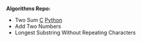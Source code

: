 **Algorithms Repo:**

* Two Sum [C](https://github.com/milostiv/Algorithms/tree/master/leetCode/c/p1_TwoSum) [Python](https://github.com/milostiv/Algorithms/tree/master/leetCode/python/p1_TwoSum)
* Add Two Numbers
* Longest Substring Without Repeating Characters
